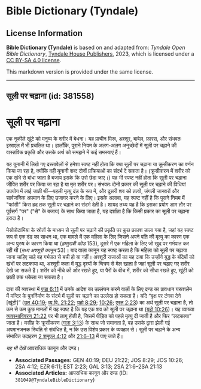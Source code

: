 # Bible Dictionary (Tyndale)

## License Information

**Bible Dictionary (Tyndale)** is based on and adapted from: _Tyndale Open Bible Dictionary_, [Tyndale House Publishers](https://tyndaleopenresources.com/), 2023, which is licensed under a [CC BY-SA 4.0 license](https://creativecommons.org/licenses/by-sa/4.0/legalcode.en).

This markdown version is provided under the same license.



--------------------------------

## सूली पर चढ़ाना (id: 381558)

सूली पर चढ़ाना
=============

एक नुकीले खूंटे को मनुष्य के शरीर में बेधना। यह प्राचीन मिस्र, अश्शूर, बाबेल, फ़ारस, और संभवतः इस्राएल में भी प्रचलित था। हालाँकि, पुराने नियम के अलग\-अलग अनुच्छेदों में सूली पर चढ़ाने की वास्तविक प्रकृति और उसके अर्थ को समझने में कई समस्याएं हैं।

यह यूनानी में लिखे गए दस्तावेज़ों से हमेशा स्पष्ट नहीं होता कि क्या सूली पर चढ़ाना या क्रूसीकरण का वर्णन किया जा रहा है, क्योंकि वही यूनानी शब्द दोनों प्रक्रियाओं का संदर्भ दे सकता है। (क्रूसीकरण में शरीर को एक खंभे से बांधा जाता है बजाय इसके कि उसे छेदा जाए।) यह भी स्पष्ट नहीं होता कि सूली पर चढ़ाना जीवित शरीर पर किया जा रहा है या मृत शरीर पर। संभवतः दोनों प्रकार की सूली पर चढ़ाने की विधियां उपयोग में लाई जाती थीं—पहली मृत्यु दंड के रूप में, और दूसरी शव को तत्वों, जंगली जानवरों और सार्वजनिक अपमान के लिए उजागर करने के लिए। इसके अलावा, यह स्पष्ट नहीं है कि पुराने नियम में "फांसी" किस हद तक सूली पर चढ़ाने का संदर्भ देती है। शायद तथ्य यह है कि इसका प्रयोग आम तौर पर पूर्वसर्ग "पर" ("से" के बजाय) के साथ किया जाता है, यह दर्शाता है कि किसी प्रकार का सूली पर चढ़ाना इरादा है।

मेसोपोटामिया के स्रोतों के माध्यम से सूली पर चढ़ाने की प्रकृति पर कुछ प्रकाश डाला गया है, जहां यह स्पष्ट रूप से एक दंड का साधन था, एक मामले में एक महिला के लिए जिसने अपने पति की मृत्यु का कारण एक अन्य पुरुष के कारण किया था (*हम्मुराबी कोड* 153\), दूसरे में एक महिला के लिए जो खुद पर गर्भपात कर रही थी (*मध्य अश्शूरी कानून* 53\)। बाद वाला कानून यह स्पष्ट करता है कि महिला को सूली पर चढ़ाया जाना चाहिए चाहे वह गर्भपात से बची हो या नहीं। अश्शूरी राजाओं का यह दावा कि उन्होंने युद्ध के बंदियों को खंभों पर लटकाया था, अश्शूरी कला में युद्ध दृश्यों के चित्रण से मेल खाता है जहां सूली पर चढ़ाए गए शरीर देखे जा सकते हैं। शरीर को नीचे की ओर रखते हुए, या पैरों के बीच में, शरीर को सीधा रखते हुए, खूंटी को छाती तक धकेला जा सकता है।

दारा की व्यवस्था में [एज्रा 6:11](https://ref.ly/Ezra6:11) में उनके आदेश का उल्लंघन करने वालों के लिए दण्ड का प्रावधान यरूशलेम में मन्दिर के पुनर्निर्माण के संदर्भ में सूली पर चढ़ाने का उल्लेख हो सकता है। यदि “वृक्ष पर टंगवा देने \[खूंटी]” ([उत 40:19](https://ref.ly/Gen40:19); [व्य.वि. 21:22](https://ref.ly/Deut21:22); [यहो 8:29](https://ref.ly/Josh8:29); [10:26](https://ref.ly/Josh10:26); [एस्त 2:23](https://ref.ly/Esth2:23)) का अर्थ सूली पर चढ़ाना है, तो कम से कम कुछ मामलों में यह स्पष्ट है कि यह एक शव को सूली पर चढ़ाना था ([यहो 10:26](https://ref.ly/Josh10:26))। यह व्याख्या [व्यवस्थाविवरण 21:22](https://ref.ly/Deut21:22) पर भी लागू होती है, जिसमें पीड़ित को पहले मृत्यु दी जाती है और फिर “लटकाया” जाता है। मसीह के क्रूसीकरण ([गला 3:13](https://ref.ly/Gal3:13)) के साथ जो समानता है, वह उसके द्वारा झेली गई अपमानजनक स्थिति से संबंधित है, न कि उस विशेष प्रकार के व्यवहार से। सूली पर चढ़ाने के अन्य संभावित उदाहरण [2 शमूएल 4:12](https://ref.ly/2Sam4:12) और [21:6–13](https://ref.ly/2Sam21:6-2Sam21:13) में पाए जाते हैं।

*यह भी देखें* आपराधिक कानून और दण्ड।

* **Associated Passages:** GEN 40:19; DEU 21:22; JOS 8:29; JOS 10:26; 2SA 4:12; EZR 6:11; EST 2:23; GAL 3:13; 2SA 21:6–2SA 21:13
* **Associated Articles:** आपराधिक कानून और दण्ड (ID: `381049@TyndaleBibleDictionary`)

